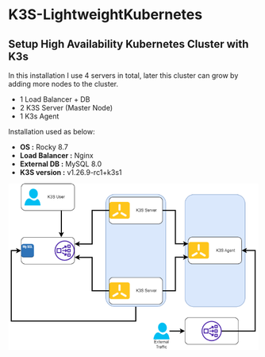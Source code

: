 # K3S-LightweightKubernetes
## Setup High Availability Kubernetes Cluster with K3s

In this installation I use 4 servers in total, later this cluster can grow by adding more nodes to the cluster.
- 1 Load Balancer + DB
- 2 K3S Server (Master Node)
- 1 K3s Agent

Installation used as below:
- **OS :** Rocky 8.7
- **Load Balancer :** Nginx
- **External DB :** MySQL 8.0
- **K3S version :** v1.26.9-rc1+k3s1

![Installation Digagram](k3s.drawio.png "Installation Diagram")
